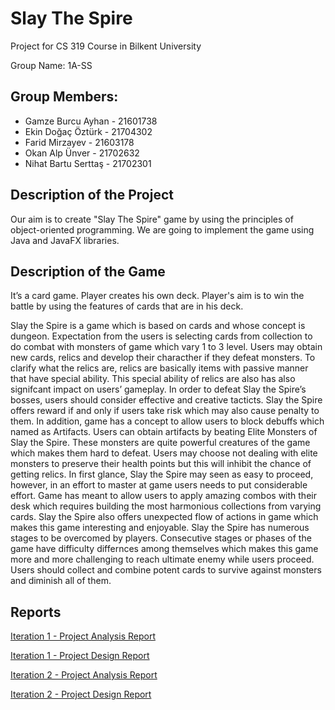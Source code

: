 # Slay The Spire
Project for CS 319 Course in Bilkent University

Group Name: 1A-SS

## Group Members:
* Gamze Burcu Ayhan - 21601738
* Ekin Doğaç Öztürk - 21704302
* Farid Mirzayev - 21603178
* Okan Alp Ünver - 21702632
* Nihat Bartu Serttaş - 21702301


## Description of the Project
Our aim is to create "Slay The Spire" game by using the principles of object-oriented programming. We are going to implement the game using Java and JavaFX libraries.


## Description of the Game
It’s a card game. Player creates his own deck. Player's aim is to win the battle by using the features of cards that are in his deck.




Slay the Spire is a game which is based on cards and whose concept is dungeon. Expectation from the users is selecting cards from collection to do combat with monsters of game which vary 1 to 3 level. Users may obtain new cards, relics and develop their characther if they defeat monsters. To clarify what the relics are, relics are basically items with passive manner that have special ability. This special ability of relics are also has also signifcant impact on users’ gameplay. In order to defeat Slay the Spire’s bosses, users should consider effective and creative tacticts. Slay the Spire offers reward if and only if users take risk which may also cause penalty to them. In addition, game has a concept to allow users to block debuffs which named as Artifacts. Users can obtain artifacts by beating Elite Monsters of Slay the Spire. These monsters are quite powerful creatures of the game which makes them hard to defeat. Users may choose not dealing with elite monsters to preserve their health points but this will inhibit the chance of getting relics. In first glance, Slay the Spire may seen as easy to proceed, however, in an effort to master at game users needs to put considerable effort. Game has meant to allow users to apply amazing combos with their desk which requires building the most harmonious collections from varying cards. Slay the Spire also offers unexpected flow of actions in game which makes this game interesting and enjoyable.
Slay the Spire has numerous stages to be overcomed by players. Consecutive stages or phases of the game have difficulty differnces among themselves which makes this game more and more challenging to reach ultimate enemy while users proceed. Users should collect and combine potent cards to survive against monsters and diminish all of them.



## Reports
[Iteration 1 - Project Analysis Report](https://docs.google.com/document/d/1nEiZlLqKQPNkVNmW84WLGqNWuTkxyio9eq07-fjDxbk/edit?usp=sharing)

[Iteration 1 - Project Design Report](https://docs.google.com/document/d/1VqTgeWK2fTIdBjjjGbGEHOI42KC8dM62Tpf5bTpkchU/edit?usp=sharing)

[Iteration 2 - Project Analysis Report](https://docs.google.com/document/d/1nEiZlLqKQPNkVNmW84WLGqNWuTkxyio9eq07-fjDxbk/edit)

[Iteration 2 - Project Design Report](https://docs.google.com/document/d/1yAIJ5ioQJ2sGaDIt_e5FETZt68Na7FgL/edit)


